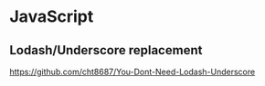# JavaScript

## Lodash/Underscore replacement

<https://github.com/cht8687/You-Dont-Need-Lodash-Underscore>
